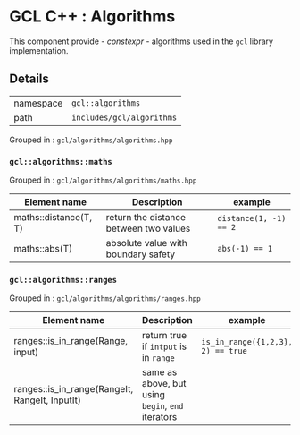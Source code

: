 # **GCL C++** : Algorithms

This component provide - *constexpr* - algorithms used in the `gcl` library implementation.

## Details

| | |
| - | - |
| namespace | `gcl::algorithms` |
| path | `includes/gcl/algorithms` |

Grouped in : `gcl/algorithms/algorithms.hpp`

### **`gcl::algorithms::maths`**

Grouped in : `gcl/algorithms/algorithms/maths.hpp`

| Element name | Description | example |
| ------------ | ----------- | ------- |
| maths::distance(T, T) | return the distance between two values | `distance(1, -1) == 2` |
| maths::abs(T) | absolute value with boundary safety<br> | `abs(-1) == 1` |

### **`gcl::algorithms::ranges`**

Grouped in : `gcl/algorithms/algorithms/ranges.hpp`

| Element name | Description | example |
| ------------ | ----------- | ------- |
| ranges::is_in_range(Range, input) | return true if `intput` is in `range` | `is_in_range({1,2,3}, 2) == true` |
| ranges::is_in_range(RangeIt, RangeIt, InputIt) | same as above, but using `begin`, `end` iterators | |
